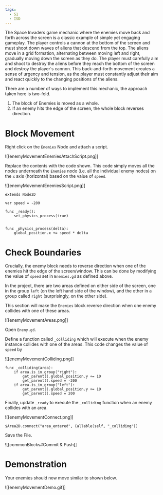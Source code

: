 ```yaml
---
tags:
  - S1
  - ISD
---
```

The Space Invaders game mechanic where the enemies move back and forth across the screen is a classic example of simple yet engaging gameplay. The player controls a cannon at the bottom of the screen and must shoot down waves of aliens that descend from the top. The aliens move in a grid formation, alternating between moving left and right, gradually moving down the screen as they do. The player must carefully aim and shoot to destroy the aliens before they reach the bottom of the screen and destroy the player's cannon. This back-and-forth movement creates a sense of urgency and tension, as the player must constantly adjust their aim and react quickly to the changing positions of the aliens.

There are a number of ways to implement this mechanic, the approach taken here is two-fold. 
1) The block of Enemies is moved as a whole.
2) If an enemy hits the edge of the screen, the whole block reverses direction.

# Block Movement

Right click on the `Enemies` Node and attach a script.

![[enemyMovementEnemiesAttachScript.png]]

Replace the contents with the code shown. This code simply moves all the nodes underneath the `Enemies` node (i.e. all the individual enemy nodes) on the `x` axis (horizontal) based on the value of `speed`.

![[enemyMovementEnemiesScript.png]]

```
extends Node2D

var speed = -200

func _ready():
	set_physics_process(true)
	
	
func _physics_process(delta):
	global_position.x += speed * delta

```

# Check Boundaries

Crucially, the enemy block needs to reverse direction when one of the enemies hit the edge of the screen/window. This can be done by modifying the value of `speed` set in `Enemies.gd` as defined above.

In the project, there are two areas defined on either side of the screen, one in the group `left` (on the left hand side of the window), and the other in a group called `right` (surprisingly, on the other side).

This section will make the `Enemies` block reverse direction when one enemy collides with one of these areas.

![[enemyMovementAreas.png]]

Open `Enemy.gd`.


Define a function called `_colliding` which will execute when the enemy instance collides with one of the areas. This code changes the value of `speed` by 

![[enemyMovementColliding.png]]

```gdscript
func _colliding(area):
	if area.is_in_group("right"):
		get_parent().global_position.y += 10
		get_parent().speed = -200
	if area.is_in_group("left"):
		get_parent().global_position.y += 10
		get_parent().speed = 200
```

Finally, update `_ready` to execute the `_colliding` function when an enemy collides with an area.

![[enemyMovementConnect.png]]

```gdscript
$Area2D.connect("area_entered", Callable(self, "_colliding"))
```

Save the File.

![[commonBlocks#Commit & Push]]


# Demonstration

Your enemies should now move similar to shown below.

![[enemyMovementDemo.gif]]